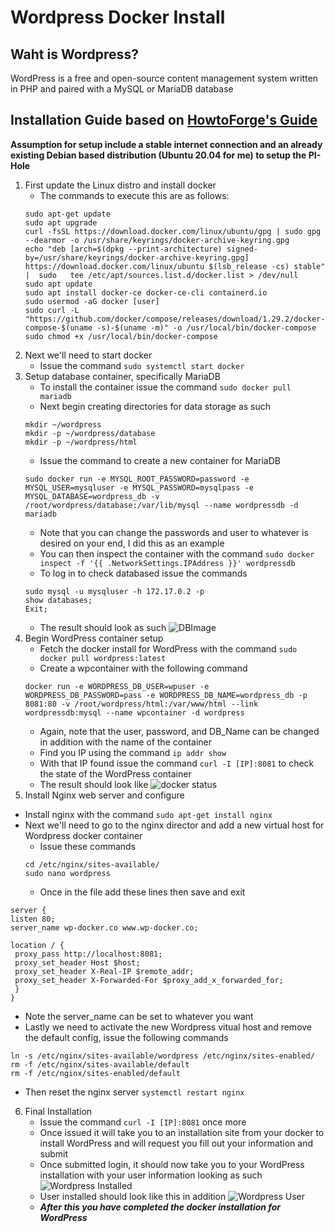 # Wordpress Docker Install 
## Waht is Wordpress?
WordPress is a free and open-source content management system written in PHP and paired with a MySQL or MariaDB database
## Installation Guide based on [HowtoForge's Guide](https://www.howtoforge.com/tutorial/how-to-install-wordpress-with-docker-on-ubuntu/)
**Assumption for setup include a stable internet connection and an already existing Debian based distribution (Ubuntu 20.04 for me) to setup the PI-Hole**
1. First update the Linux distro and install docker 
    - The commands to execute this are as follows:
     ```
     sudo apt-get update
     sudo apt upgrade
     curl -fsSL https://download.docker.com/linux/ubuntu/gpg | sudo gpg --dearmor -o /usr/share/keyrings/docker-archive-keyring.gpg
    echo "deb [arch=$(dpkg --print-architecture) signed-by=/usr/share/keyrings/docker-archive-keyring.gpg] https://download.docker.com/linux/ubuntu $(lsb_release -cs) stable" |  sudo   tee /etc/apt/sources.list.d/docker.list > /dev/null
   sudo apt update
    sudo apt install docker-ce docker-ce-cli containerd.io
    sudo usermod -aG docker [user]
    sudo curl -L "https://github.com/docker/compose/releases/download/1.29.2/docker-compose-$(uname -s)-$(uname -m)" -o /usr/local/bin/docker-compose
    sudo chmod +x /usr/local/bin/docker-compose
   ```
2. Next we'll need to start docker 
    - Issue the command `sudo systemctl start docker`
3. Setup database container, specifically MariaDB
    - To install the container issue the command `sudo docker pull mariadb`
    - Next begin creating directories for data storage as such 
    ```
    mkdir ~/wordpress
    mkdir -p ~/wordpress/database
    mkdir -p ~/wordpress/html
    ```
    - Issue the command to create a new container for MariaDB 
    ```
    sudo docker run -e MYSQL_ROOT_PASSWORD=password -e MYSQL_USER=mysqluser -e MYSQL_PASSWORD=mysqlpass -e MYSQL_DATABASE=wordpress_db -v /root/wordpress/database:/var/lib/mysql --name wordpressdb -d mariadb
    ```
      - Note that you can change the passwords and user to whatever is desired on your end, I did this as an example 
   - You can then inspect the container with the command `sudo docker inspect -f '{{ .NetworkSettings.IPAddress }}' wordpressdb`
   - To log in to check databased issue the commands
   ```
   sudo mysql -u mysqluser -h 172.17.0.2 -p 
   show databases;
   Exit;
   ```
   - The result should look as such ![DBImage](https://github.com/RyanDerr/Wordpress-Docker/blob/main/Images/mysql.png)
4. Begin WordPress container setup 
    - Fetch the docker install for WordPress with the command `sudo docker pull wordpress:latest`
    - Create a wpcontainer with the following command 
    ```
    docker run -e WORDPRESS_DB_USER=wpuser -e WORDPRESS_DB_PASSWORD=pass -e WORDPRESS_DB_NAME=wordpress_db -p 8081:80 -v /root/wordpress/html:/var/www/html --link wordpressdb:mysql --name wpcontainer -d wordpress
    ```
   - Again, note that the user, password, and DB_Name can be changed in addition with the name of the container 
   - Find you IP using the command `ip addr show` 
   - With that IP found issue the command `curl -I [IP]:8081` to check the state of the WordPress container 
    - The result should look like ![docker status](https://github.com/RyanDerr/Wordpress-Docker/blob/main/Images/status.png) 
5. Install Nginx web server and configure 
  - Install nginx with the command `sudo apt-get install nginx`
  - Next we'll need to go to the nginx director and add a new virtual host for Wordpress docker container 
    - Issue these commands 
    ```
    cd /etc/nginx/sites-available/
    sudo nano wordpress
    ```
    - Once in the file add these lines then save and exit 
   ```
   server {
  listen 80;
  server_name wp-docker.co www.wp-docker.co;
 
  location / {
    proxy_pass http://localhost:8081;
    proxy_set_header Host $host;
    proxy_set_header X-Real-IP $remote_addr;
    proxy_set_header X-Forwarded-For $proxy_add_x_forwarded_for;
    }
  }
  ```
  - Note the server_name can be set to whatever you want 
  - Lastly we need to activate the new Wordpress vitual host and remove the default config, issue the following commands
  ```
  ln -s /etc/nginx/sites-available/wordpress /etc/nginx/sites-enabled/
  rm -f /etc/nginx/sites-available/default
  rm -f /etc/nginx/sites-enabled/default
  ```
  - Then reset the nginx server `systemctl restart nginx`
6. Final Installation 
    - Issue the command `curl -I [IP]:8081` once more
    - Once issued it will take you to an installation site from your docker to install WordPress and will request you fill out your information and submit 
    - Once submitted login, it should now take you to your WordPress installation with your user information looking as such ![Wordpress Installed](https://github.com/RyanDerr/Wordpress-Docker/blob/main/Images/final.png)
    - User installed should look like this in addition ![Wordpress User](https://github.com/RyanDerr/Wordpress-Docker/blob/main/Images/user.png)
    - ***After this you have completed the docker installation for WordPress***
